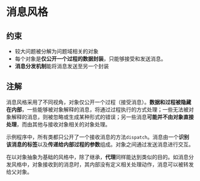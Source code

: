 # 消息风格

## 约束

- 较大问题被分解为问题域相关的对象
- 每个对象是**仅公开一个过程的数据封装**，只能够接受和发送消息。
- **消息分发机制**能将消息发送至另一个封装

## 注解

消息风格采用了不同视角，对象仅公开一个过程（接受消息）。**数据和过程被隐藏在内部**，一些能够被对象解释的消息，将通过过程执行的方式处理；一些无法被对象解释的消息，则被忽略或生成某种形式的错误；另一些消息**可能并不由对象直接处理**，而由其他与接收对象相关的对象处理。

示例程序中，所有类都只公开了一个接收消息的方法`dispatch`。消息由一个**识别该消息的标签**以及**传递给内部过程的参数**组成。对象之间通过发送消息进行交互。

在以对象抽象为基础的风格中，除了继承，**代理**同样能达到类似的目的。如消息分发风格中，对象接收到的消息时，其内部没有定义相关处理动作，消息可以被转发给父对象。
